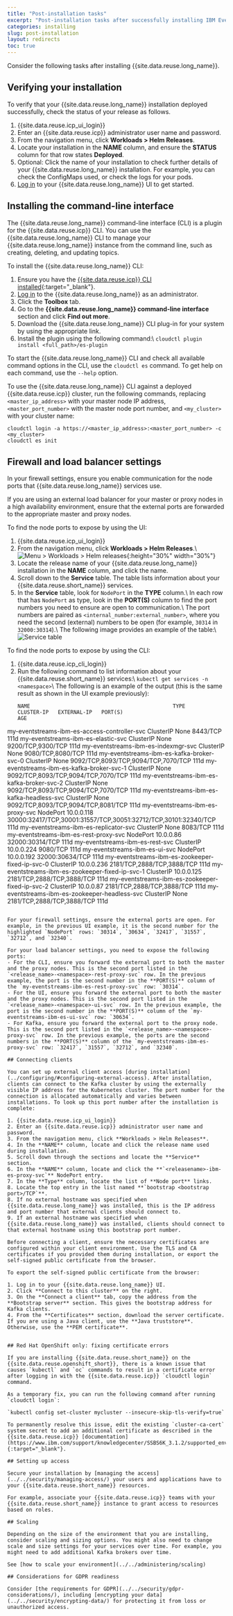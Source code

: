 ```yaml
---
title: "Post-installation tasks"
excerpt: "Post-installation tasks after successfully installing IBM Event Streams."
categories: installing
slug: post-installation
layout: redirects
toc: true
---
```


Consider the following tasks after installing {{site.data.reuse.long_name}}.

## Verifying your installation

To verify that your {{site.data.reuse.long_name}} installation deployed successfully, check the status of your release as follows.

1. {{site.data.reuse.icp_ui_login}}
2. Enter an {{site.data.reuse.icp}} administrator user name and password.
3. From the navigation menu, click **Workloads > Helm Releases**.
4. Locate your installation in the **NAME** column, and ensure the **STATUS** column for that row states **Deployed**.
5. Optional: Click the name of your installation to check further details of your {{site.data.reuse.long_name}} installation. For example, you can check the ConfigMaps used, or check the logs for your pods.
6. [Log in](../../getting-started/logging-in) to your {{site.data.reuse.long_name}} UI to get started.

## Installing the command-line interface

The {{site.data.reuse.long_name}} command-line interface (CLI) is a plugin for the {{site.data.reuse.icp}} CLI. You can use the {{site.data.reuse.long_name}} CLI to manage your {{site.data.reuse.long_name}} instance from the command line, such as creating, deleting, and updating topics.

To install the {{site.data.reuse.long_name}} CLI:
1. Ensure you have the [{{site.data.reuse.icp}} CLI installed](https://www.ibm.com/support/knowledgecenter/SSBS6K_3.1.2/manage_cluster/install_cli.html){:target="_blank"}.
2. [Log in](../../getting-started/logging-in/) to the {{site.data.reuse.long_name}} as an administrator.
3. Click the **Toolbox** tab.
4. Go to the **{{site.data.reuse.long_name}} command-line interface** section and click **Find out more**.
5. Download the {{site.data.reuse.long_name}} CLI plug-in for your system by using the appropriate link.
6. Install the plugin using the following command:\\
   `cloudctl plugin install <full_path>/es-plugin`

To start the {{site.data.reuse.long_name}} CLI and check all available command options in the CLI, use the `cloudctl es` command. To get help on each command, use the `--help` option.

To use the {{site.data.reuse.long_name}} CLI against a deployed {{site.data.reuse.icp}} cluster, run the following commands, replacing `<master_ip_address>` with your master node IP address, `<master_port_number>` with the master node port number, and `<my_cluster>` with your cluster name:
```
cloudctl login -a https://<master_ip_address>:<master_port_number> -c <my_cluster>
cloudctl es init
```

## Firewall and load balancer settings

In your firewall settings, ensure you enable communication for the node ports that {{site.data.reuse.long_name}} services use.

If you are using an external load balancer for your master or proxy nodes in a high availability environment, ensure that the external ports are forwarded to the appropriate master and proxy nodes.

To find the node ports to expose by using the UI:

1. {{site.data.reuse.icp_ui_login}}
2. From the navigation menu, click **Workloads > Helm Releases**.\\
   ![Menu > Workloads > Helm releases](../../../images/icp_menu_helmreleases.png "Screen capture showing how to select Workloads > Helm releases from navigation menu"){:height="30%" width="30%"}
3. Locate the release name of your {{site.data.reuse.long_name}} installation in the **NAME** column, and click the name.
4. Scroll down to the **Service** table. The table lists information about your {{site.data.reuse.short_name}} services.
5. In the **Service** table, look for `NodePort` in the **TYPE** column.\\
   In each row that has `NodePort` as type, look in the **PORT(S)** column to find the port numbers you need to ensure are open to communication.\\
   The port numbers are paired as `<internal_number:external_number>`, where you need the second (external) numbers to be open (for example, `30314` in `32000:30314`).\\
   The following image provides an example of the table:\\
   ![Service table](../../../images/service_nodeports.png "Screen capture showing service table with the NodePort types highlighted.")

To find the node ports to expose by using the CLI:

1. {{site.data.reuse.icp_cli_login}}
2. Run the following command to list information about your {{site.data.reuse.short_name}} services:\\
   `kubectl get services -n <namespace>`\\
   The following is an example of the output (this is the same result as shown in the UI example previously):
   ```
   NAME                                              TYPE        CLUSTER-IP   EXTERNAL-IP   PORT(S)                                                           AGE
my-eventstreams-ibm-es-access-controller-svc      ClusterIP   None         <none>        8443/TCP                                                          111d
my-eventstreams-ibm-es-elastic-svc                ClusterIP   None         <none>        9200/TCP,9300/TCP                                                 111d
my-eventstreams-ibm-es-indexmgr-svc               ClusterIP   None         <none>        9080/TCP,8080/TCP                                                 111d
my-eventstreams-ibm-es-kafka-broker-svc-0         ClusterIP   None         <none>        9092/TCP,8093/TCP,9094/TCP,7070/TCP                               111d
my-eventstreams-ibm-es-kafka-broker-svc-1         ClusterIP   None         <none>        9092/TCP,8093/TCP,9094/TCP,7070/TCP                               111d
my-eventstreams-ibm-es-kafka-broker-svc-2         ClusterIP   None         <none>        9092/TCP,8093/TCP,9094/TCP,7070/TCP                               111d
my-eventstreams-ibm-es-kafka-headless-svc         ClusterIP   None         <none>        9092/TCP,8093/TCP,9094/TCP,8081/TCP                               111d
my-eventstreams-ibm-es-proxy-svc                  NodePort    10.0.0.118   <none>        30000:32417/TCP,30001:31557/TCP,30051:32712/TCP,30101:32340/TCP   111d
my-eventstreams-ibm-es-replicator-svc             ClusterIP   None         <none>        8083/TCP                                                          111d
my-eventstreams-ibm-es-rest-proxy-svc             NodePort    10.0.0.86    <none>        32000:30314/TCP                                                   111d
my-eventstreams-ibm-es-rest-svc                   ClusterIP   10.0.0.224   <none>        9080/TCP                                                          111d
my-eventstreams-ibm-es-ui-svc                     NodePort    10.0.0.192   <none>        32000:30634/TCP                                                   111d
my-eventstreams-ibm-es-zookeeper-fixed-ip-svc-0   ClusterIP   10.0.0.236   <none>        2181/TCP,2888/TCP,3888/TCP                                        111d
my-eventstreams-ibm-es-zookeeper-fixed-ip-svc-1   ClusterIP   10.0.0.125   <none>        2181/TCP,2888/TCP,3888/TCP                                        111d
my-eventstreams-ibm-es-zookeeper-fixed-ip-svc-2   ClusterIP   10.0.0.87    <none>        2181/TCP,2888/TCP,3888/TCP                                        111d
my-eventstreams-ibm-es-zookeeper-headless-svc     ClusterIP   None         <none>        2181/TCP,2888/TCP,3888/TCP                                        111d

   ```

For your firewall settings, ensure the external ports are open. For example, in the previous UI example, it is the second number for the highlighted `NodePort` rows: `30314`, `30634`, `32417`, `31557`, `32712`, and `32340`.

For your load balancer settings, you need to expose the following ports:
- For the CLI, ensure you forward the external port to both the master and the proxy nodes. This is the second port listed in the `<release_name>-<namespace>-rest-proxy-svc` row. In the previous example, the port is the second number in the **PORT(S)** column of the `my-eventstreams-ibm-es-rest-proxy-svc` row: `30314`.
- For the UI, ensure you forward the external port to both the master and the proxy nodes. This is the second port listed in the `<release_name>-<namespace>-ui-svc` row. In the previous example, the port is the second number in the **PORT(S)** column of the `my-eventstreams-ibm-es-ui-svc` row: `30634`.
- For Kafka, ensure you forward the external port to the proxy node. This is the second port listed in the `<release_name>-<namespace>-proxy-svc` row. In the previous example, the ports are the second numbers in the **PORT(S)** column of the `my-eventstreams-ibm-es-proxy-svc` row: `32417`, `31557`, `32712`, and `32340`.

## Connecting clients

You can set up external client access [during installation](../configuring/#configuring-external-access). After installation, clients can connect to the Kafka cluster by using the externally visible IP address for the Kubernetes cluster. The port number for the connection is allocated automatically and varies between installations. To look up this port number after the installation is complete:

1. {{site.data.reuse.icp_ui_login}}
2. Enter an {{site.data.reuse.icp}} administrator user name and password.
3. From the navigation menu, click **Workloads > Helm Releases**.
4. In the **NAME** column, locate and click the release name used during installation.
5. Scroll down through the sections and locate the **Service** section.
6. In the **NAME** column, locate and click the **`<releasename>-ibm-es-proxy-svc`** NodePort entry.
7. In the **Type** column, locate the list of **Node port** links.
8. Locate the top entry in the list named **`bootstrap <bootstrap port>/TCP`**.
8. If no external hostname was specified when {{site.data.reuse.long_name}} was installed, this is the IP address and port number that external clients should connect to.
9. If an external hostname was specified when {{site.data.reuse.long_name}} was installed, clients should connect to that external hostname using this bootstrap port number.

Before connecting a client, ensure the necessary certificates are configured within your client environment. Use the TLS and CA certificates if you provided them during installation, or export the self-signed public certificate from the browser.

To export the self-signed public certificate from the browser:

1. Log in to your {{site.data.reuse.long_name}} UI.
2. Click **Connect to this cluster** on the right.
3. On the **Connect a client** tab, copy the address from the **Bootstrap server** section. This gives the bootstrap address for Kafka clients.
4. From the **Certificates** section, download the server certificate. If you are using a Java client, use the **Java truststore**. Otherwise, use the **PEM certificate**.


## Red Hat OpenShift only: fixing certificate errors

If you are installing {{site.data.reuse.short_name}} on the {{site.data.reuse.openshift_short}}, there is a known issue that causes `kubectl` and `oc` commands to result in a certificate error after logging in with the {{site.data.reuse.icp}} `cloudctl login` command.

As a temporary fix, you can run the following command after running `cloudctl login`:

`kubectl config set-cluster mycluster --insecure-skip-tls-verify=true`

To permanently resolve this issue, edit the existing `cluster-ca-cert` system secret to add an additional certificate as described in the  {{site.data.reuse.icp}} [documentation](https://www.ibm.com/support/knowledgecenter/SSBS6K_3.1.2/supported_environments/openshift/known_issues_openshift.html#cert){:target="_blank"}.

## Setting up access

Secure your installation by [managing the access](../../security/managing-access/) your users and applications have to your {{site.data.reuse.short_name}} resources.

For example, associate your {{site.data.reuse.icp}} teams with your {{site.data.reuse.short_name}} instance to grant access to resources based on roles.

## Scaling

Depending on the size of the environment that you are installing, consider scaling and sizing options. You might also need to change scale and size settings for your services over time. For example, you might need to add additional Kafka brokers over time.

See [how to scale your environment](../../administering/scaling)

## Considerations for GDPR readiness

Consider [the requirements for GDPR](../../security/gdpr-considerations/), including [encrypting your data](../../security/encrypting-data/) for protecting it from loss or unauthorized access.
